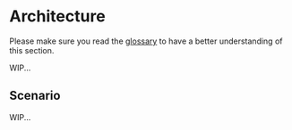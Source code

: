 # Architecture

Please make sure you read the [glossary](/glossary.md) to have a better understanding of this section.

WIP...

## Scenario

WIP...
